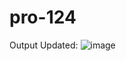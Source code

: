 # pro-124


Output Updated: 
![image](https://user-images.githubusercontent.com/63299443/200906757-57fa41b4-f4e1-4d06-8c3b-c47c961d1a0f.png)
